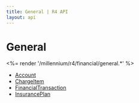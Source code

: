 ```yaml
---
title: General | R4 API
layout: api
---
```


# General

<%= render '/millennium/r4/financial/general.*' %>

* [Account](/millennium/r4/financial/general/account)
* [ChargeItem](/millennium/r4/financial/general/charge-item)
* [FinancialTransaction](/millennium/r4/financial/general/financial-transaction)
* [InsurancePlan](/millennium/r4/financial/general/insurance-plan)